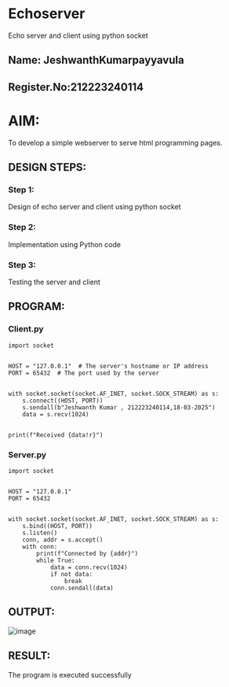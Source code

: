 # Echoserver
Echo server and client using python socket

## Name: JeshwanthKumarpayyavula
## Register.No:212223240114

# AIM:

To develop a simple webserver to serve html programming pages.

## DESIGN STEPS:

### Step 1:

Design of echo server and client using python socket

### Step 2:

Implementation using Python code

### Step 3:

Testing the server and client 

## PROGRAM:
### Client.py
```
import socket


HOST = "127.0.0.1"  # The server's hostname or IP address
PORT = 65432  # The port used by the server


with socket.socket(socket.AF_INET, socket.SOCK_STREAM) as s:
    s.connect((HOST, PORT))
    s.sendall(b"Jeshwanth Kumar , 212223240114,18-03-2025")
    data = s.recv(1024)


print(f"Received {data!r}")
```
### Server.py
```
import socket


HOST = "127.0.0.1"  
PORT = 65432  


with socket.socket(socket.AF_INET, socket.SOCK_STREAM) as s:
    s.bind((HOST, PORT))
    s.listen()
    conn, addr = s.accept()
    with conn:
        print(f"Connected by {addr}")
        while True:
            data = conn.recv(1024)
            if not data:
                break
            conn.sendall(data)
```


## OUTPUT:
![image](https://github.com/user-attachments/assets/073778dd-183c-4790-80dd-015a5df5164d)


## RESULT:
The program is executed successfully
